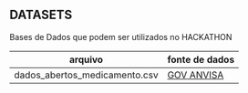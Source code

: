 ## DATASETS

Bases de Dados que podem ser utilizados no HACKATHON


| arquivo | fonte de dados |
| -- | -- |
| dados_abertos_medicamento.csv | [GOV ANVISA](https://dados.gov.br/dados/conjuntos-dados/medicamentos-registrados-no-brasil) |

